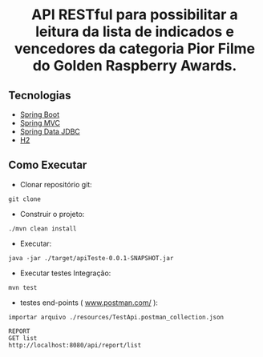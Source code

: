 <h1 align="center">
  API RESTful para possibilitar a leitura da lista de indicados e vencedores
da categoria Pior Filme do Golden Raspberry Awards.
</h1>

## Tecnologias

- [Spring Boot](https://spring.io/projects/spring-boot)
- [Spring MVC](https://docs.spring.io/spring-framework/reference/web/webmvc.html)
- [Spring Data JDBC](https://spring.io/projects/spring-data-jdbc)
- [H2](https://www.h2database.com)

## Como Executar

- Clonar repositório git:
```
git clone 
```
- Construir o projeto:
```
./mvn clean install
```
- Executar:
```
java -jar ./target/apiTeste-0.0.1-SNAPSHOT.jar
```
- Executar testes Integração:
```
mvn test
```
- testes end-points ( www.postman.com/ ):
```
importar arquivo ./resources/TestApi.postman_collection.json

REPORT
GET list
http://localhost:8080/api/report/list

```


